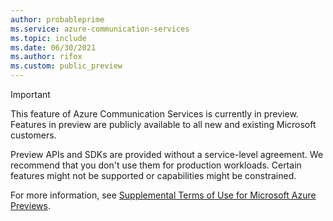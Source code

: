```yaml
---
author: probableprime
ms.service: azure-communication-services
ms.topic: include
ms.date: 06/30/2021
ms.author: rifox
ms.custom: public_preview
---
```

> [!IMPORTANT]
> This feature of Azure Communication Services is currently in preview. Features in preview are publicly available to all new and existing Microsoft customers.
>
> Preview APIs and SDKs are provided without a service-level agreement. We recommend that you don't use them for production workloads. Certain features might not be supported or capabilities might be constrained.
>
> For more information, see [Supplemental Terms of Use for Microsoft Azure Previews](https://azure.microsoft.com/support/legal/preview-supplemental-terms/).
